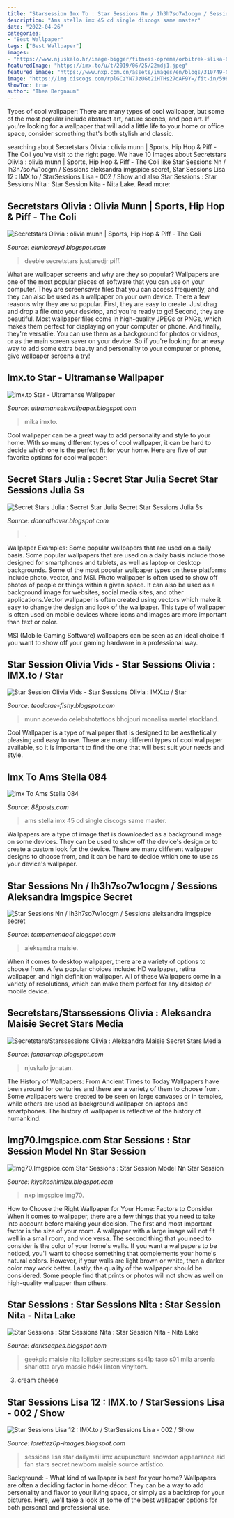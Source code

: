 ```yaml
---
title: "Starsession Imx To : Star Sessions Nn / Ih3h7so7w1ocgm / Sessions Aleksandra Imgspice Secret"
description: "Ams stella imx 45 cd single discogs same master"
date: "2022-04-26"
categories:
- "Best Wallpaper"
tags: ["Best Wallpaper"]
images:
- "https://www.njuskalo.hr/image-bigger/fitness-oprema/orbitrek-slika-83477250.jpg"
featuredImage: "https://imx.to/u/t/2019/06/25/22mdj1.jpeg"
featured_image: "https://www.nxp.com.cn/assets/images/en/blogs/310749-CS_iMX_8Mplus_Blog_sidewalk-1200x540.jpg"
image: "https://img.discogs.com/rplGCzYN7JzUGt2iHTHs27dAF9Y=/fit-in/598x598/filters:strip_icc():format(jpeg):mode_rgb():quality(90)/discogs-images/R-806982-1345653584-2102.jpeg.jpg"
ShowToc: true
author: "Thea Bergnaum"
---
```



Types of cool wallpaper:
There are many types of cool wallpaper, but some of the most popular include abstract art, nature scenes, and pop art. If you're looking for a wallpaper that will add a little life to your home or office space, consider something that's both stylish and classic.

	

		
searching about Secretstars Olivia : olivia munn | Sports, Hip Hop &amp; Piff - The Coli you've visit to the right page. We have 10 Images about Secretstars Olivia : olivia munn | Sports, Hip Hop &amp; Piff - The Coli like Star Sessions Nn / Ih3h7so7w1ocgm / Sessions aleksandra imgspice secret, Star Sessions Lisa 12 : IMX.to / StarSessions Lisa - 002 / Show and also Star Sessions : Star Sessions Nita : Star Session Nita - Nita Lake. Read more:
		
    
## Secretstars Olivia : Olivia Munn | Sports, Hip Hop &amp; Piff - The Coli

<img loading=lazy src="https://lh3.googleusercontent.com/proxy/k8NojmdiNhLwRaBpX1T6l5ezjCXYoj1_OpWwVyDlPaWjMtNg0lVc82AYr-8VMTK8JHFyyX2FaS05Y_i_GRU8sHFKHUKr3QEPQ3suwl81d4JPqvPio3KvgdJmf9V3VNr4pm88_7cx0WYpSYPptb7W24uqKF-r6a4ZAR2i4lGcE4YX6sgftDOtnlO5bWgc089wESPoY46EGwL3FIf3VR3j8fYY=s0-d" onerror="this.onerror=null;this.src='https://tse1.mm.bing.net/th?id=OIP.Wo6hNiu5QvOBvXUpFsd06gHaLE&amp;pid=15.1';" alt="Secretstars Olivia : olivia munn | Sports, Hip Hop &amp; Piff - The Coli">

_Source: elunicoreyd.blogspot.com_

>deeble secretstars justjaredjr piff. 

	

What are wallpaper screens and why are they so popular?
Wallpapers are one of the most popular pieces of software that you can use on your computer. They are screensaver files that you can access frequently, and they can also be used as a wallpaper on your own device. There a few reasons why they are so popular. First, they are easy to create. Just drag and drop a file onto your desktop, and you're ready to go! Second, they are beautiful. Most wallpaper files come in high-quality JPEGs or PNGs, which makes them perfect for displaying on your computer or phone. And finally, they're versatile. You can use them as a background for photos or videos, or as the main screen saver on your device. So if you're looking for an easy way to add some extra beauty and personality to your computer or phone, give wallpaper screens a try!

    
## Imx.to Star - Ultramanse Wallpaper

<img loading=lazy src="https://imx.to/u/t/2019/06/25/22mdj1.jpeg" onerror="this.onerror=null;this.src='https://tse2.mm.bing.net/th?id=OIP.pujUYkEQY0O62hnzFUDVhQAAAA&amp;pid=15.1';" alt="Imx.to Star - Ultramanse Wallpaper">

_Source: ultramansekwallpaper.blogspot.com_

>mika imxto. 

	

Cool wallpaper can be a great way to add personality and style to your home. With so many different types of cool wallpaper, it can be hard to decide which one is the perfect fit for your home. Here are five of our favorite options for cool wallpaper: 

    
## Secret Stars Julia : Secret Star Julia Secret Star Sessions Julia Ss

<img loading=lazy src="https://lh3.googleusercontent.com/proxy/bZ9iCJGzmlQ2wSJ4mKhc9zuqAKaIThipiKaffW6VhRCJwpA4mNX7C2HLhdE_WhvMtZ16zt7Pn6lIBUGrIVFIC4g0ZK_QI_aW24pcyuDCrHkUbHh_M1b3erg=w1200-h630-p-k-no-nu" onerror="this.onerror=null;this.src='https://tse1.mm.bing.net/th?id=OIP.WDXL0HNQEFEmHTBI_pahxwAAAA&amp;pid=15.1';" alt="Secret Stars Julia : Secret Star Julia Secret Star Sessions Julia Ss">

_Source: donnathaver.blogspot.com_

>. 

	

Wallpaper Examples: Some popular wallpapers that are used on a daily basis.
Some popular wallpapers that are used on a daily basis include those designed for smartphones and tablets, as well as laptop or desktop backgrounds. Some of the most popular wallpaper types on these platforms include photo, vector, and MSI. 
Photo wallpaper is often used to show off photos of people or things within a given space. It can also be used as a background image for websites, social media sites, and other applications.Vector wallpaper is often created using vectors which make it easy to change the design and look of the wallpaper. This type of wallpaper is often used on mobile devices where icons and images are more important than text or color. 

MSI (Mobile Gaming Software) wallpapers can be seen as an ideal choice if you want to show off your gaming hardware in a professional way.

    
## Star Session Olivia Vids - Star Sessions Olivia : IMX.to / Star

<img loading=lazy src="https://lh3.googleusercontent.com/proxy/4AVhAJuh9CUWT1UIXifuPk27IiX75o7X0kbpjFx1_QO51i_dK1BW67yJFF-n-dVMbeQlLimS44no_wBk_TcF0uPBvr48Lf582Yqh-D0oj6CZCwbtagGewEtyXby8SSk_9_IDGBne=s0-d" onerror="this.onerror=null;this.src='https://tse2.mm.bing.net/th?id=OIP.VXdf-rwdI5nFUGFa8yhDlgHaLH&amp;pid=15.1';" alt="Star Session Olivia Vids - Star Sessions Olivia : IMX.to / Star">

_Source: teodorae-fishy.blogspot.com_

>munn acevedo celebshotattoos bhojpuri monalisa martel stockland. 

	

Cool Wallpaper is a type of wallpaper that is designed to be aesthetically pleasing and easy to use. There are many different types of cool wallpaper available, so it is important to find the one that will best suit your needs and style.

    
## Imx To Ams Stella 084

<img loading=lazy src="https://img.discogs.com/rplGCzYN7JzUGt2iHTHs27dAF9Y=/fit-in/598x598/filters:strip_icc():format(jpeg):mode_rgb():quality(90)/discogs-images/R-806982-1345653584-2102.jpeg.jpg" onerror="this.onerror=null;this.src='https://tse1.mm.bing.net/th?id=OIP.Y4Cmt3Mk7i-0vdRStJ41CQHaHa&amp;pid=15.1';" alt="Imx To Ams Stella 084">

_Source: 88posts.com_

>ams stella imx 45 cd single discogs same master. 

	

Wallpapers are a type of image that is downloaded as a background image on some devices. They can be used to show off the device's design or to create a custom look for the device. There are many different wallpaper designs to choose from, and it can be hard to decide which one to use as your device's wallpaper.

    
## Star Sessions Nn / Ih3h7so7w1ocgm / Sessions Aleksandra Imgspice Secret

<img loading=lazy src="https://lh3.googleusercontent.com/proxy/NCsrmDJ6PLUMXFWMtIrhUoaZpztbT1SviTavzBLfgVVSn_QH79_ceXQhSriQQJcjiiCvZVKh3wZfHshWZHXtWqleU-38CEFP=w1200-h630-pd" onerror="this.onerror=null;this.src='https://tse3.mm.bing.net/th?id=OIP.9sEQZ1ZmayCC-_0iwuqpQAHaD4&amp;pid=15.1';" alt="Star Sessions Nn / Ih3h7so7w1ocgm / Sessions aleksandra imgspice secret">

_Source: tempemendool.blogspot.com_

>aleksandra maisie. 

	

When it comes to desktop wallpaper, there are a variety of options to choose from. A few popular choices include: HD wallpaper, retina wallpaper, and high definition wallpaper. All of these Wallpapers come in a variety of resolutions, which can make them perfect for any desktop or mobile device. 

    
## Secretstars/Starssessions Olivia : Aleksandra Maisie Secret Stars Media

<img loading=lazy src="https://www.njuskalo.hr/image-bigger/fitness-oprema/orbitrek-slika-83477250.jpg" onerror="this.onerror=null;this.src='https://tse1.mm.bing.net/th?id=OIP.hL80njgH6O_etH8E1VSr0wAAAA&amp;pid=15.1';" alt="Secretstars/Starssessions Olivia : Aleksandra Maisie Secret Stars Media">

_Source: jonatantop.blogspot.com_

>njuskalo jonatan. 

	

The History of Wallpapers: From Ancient Times to Today
Wallpapers have been around for centuries and there are a variety of them to choose from. Some wallpapers were created to be seen on large canvases or in temples, while others are used as background wallpaper on laptops and smartphones. The history of wallpaper is reflective of the history of humankind.

    
## Img70.Imgspice.com Star Sessions : Star Session Model Nn Star Session

<img loading=lazy src="https://www.nxp.com.cn/assets/images/en/blogs/310749-CS_iMX_8Mplus_Blog_sidewalk-1200x540.jpg" onerror="this.onerror=null;this.src='https://tse1.mm.bing.net/th?id=OIP.-Q5bQiStI4fD6OaixlKs6QHaCe&amp;pid=15.1';" alt="Img70.Imgspice.com Star Sessions : Star Session Model Nn Star Session">

_Source: kiyokoshimizu.blogspot.com_

>nxp imgspice img70. 

	

How to Choose the Right Wallpaper for Your Home: Factors to Consider
When it comes to wallpaper, there are a few things that you need to take into account before making your decision. The first and most important factor is the size of your room. A wallpaper with a large image will not fit well in a small room, and vice versa. 
The second thing that you need to consider is the color of your home's walls. If you want a wallpapers to be noticed, you'll want to choose something that complements your home's natural colors. However, if your walls are light brown or white, then a darker color may work better. 
Lastly, the quality of the wallpaper should be considered. Some people find that prints or photos will not show as well on high-quality wallpaper than others.

    
## Star Sessions : Star Sessions Nita : Star Session Nita - Nita Lake

<img loading=lazy src="https://lh5.googleusercontent.com/proxy/z_YUX1g7ms_Nc-m8fei8EDz-rqpv8iEvpxXYhz-PWOJIyTHIUiFzxGwepKHQpKgLXj-Bge56N-5l5f10fQN5hq1UBuY=w1200-h630-p-k-no-nu" onerror="this.onerror=null;this.src='https://tse1.mm.bing.net/th?id=OIP.D9MCCyW_en16NmG4Vy9MIgHaE8&amp;pid=15.1';" alt="Star Sessions : Star Sessions Nita : Star Session Nita - Nita Lake">

_Source: darkscapes.blogspot.com_

>geekpic maisie nita loliplay secretstars ss41p taso s01 mila arsenia sharlotta arya massie hd4k linton vinyltom. 

	

3. cream cheese 

    
## Star Sessions Lisa 12 : IMX.to / StarSessions Lisa - 002 / Show

<img loading=lazy src="http://i.dailymail.co.uk/i/newpix/2018/05/10/16/4BF0AA1E00000578-0-image-m-5_1525967091098.jpg" onerror="this.onerror=null;this.src='https://tse4.mm.bing.net/th?id=OIP.LejWS_xhLR3QJngfmN_PCwHaKg&amp;pid=15.1';" alt="Star Sessions Lisa 12 : IMX.to / StarSessions Lisa - 002 / Show">

_Source: lorettez0p-images.blogspot.com_

>sessions lisa star dailymail imx acupuncture snowdon appearance aid fan stars secret newborn maisie source artístico. 

	

Background: - What kind of wallpaper is best for your home?
Wallpapers are often a deciding factor in home décor. They can be a way to add personality and flavor to your living space, or simply as a backdrop for your pictures. Here, we'll take a look at some of the best wallpaper options for both personal and professional use.

